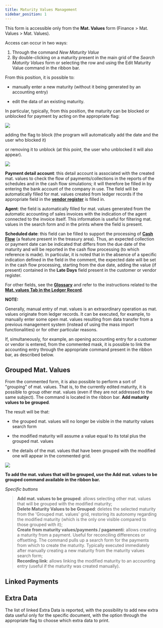 ```yaml
---
title: Maturity Values Management
sidebar_position: 1
---
```


This form is accessible only from the **Mat. Values** form (Finance > Mat. Values > Mat. Values).

Access can occur in two ways:

1. Through the command *New Maturity Value*
2. By double-clicking on a maturity present in the main grid of the *Search Maturity Values* form or selecting the row and using the Edit Maturity Value command in the ribbon bar.

From this position, it is possible to:

- manually enter a new maturity (without it being generated by an accounting entry)

- edit the data of an existing maturity.

In particular, typically, from this position, the maturity can be blocked or unblocked for payment by acting on the appropriate flag:

![](/img/it-it/finance-area/maturity-values/maturity-values/maturity-values-management/image01.png) 

adding the flag to block (the program will automatically add the date and the user who blocked it)

or removing it to unblock (at this point, the user who unblocked it will also appear). 

![](/img/it-it/finance-area/maturity-values/maturity-values/maturity-values-management/image02.png)

**Payment detail account**: this detail account is associated with the created mat. values to check the flow of payments/collections in the reports of the schedules and in the cash flow simulations; it will therefore be filled in by entering the bank account of the company in use. The field will be automatically filled for mat. values created from ledger records if the appropriate field in the **[vendor register](/docs/erp-home/registers/contacts/create-new-contact/accounting-data/customer-vendors-data/finance)** is filled in.

**Agent**: the field is automatically filled for mat. values generated from the automatic accounting of sales invoices with the indication of the agent connected to the invoice itself. This information is useful for filtering mat. values in the search form and in the prints where the field is present.

**Scheduled date**: this field can be filled to support the processing of **[Cash Flow](/docs/treasury/cash-flow/cash-flow/cash-flow-management)** (a feature present in the treasury area). Thus, an expected collection or payment date can be indicated that differs from the due date of the maturity and will be reported in the cash flow processing (to which reference is made). In particular, it is noted that in the absence of a specific indication defined in the field in the comment, the expected date will be set in the cash flow processing, starting from the due date, adding the value (if present) contained in the **Late Days** field present in the customer or vendor register.

For other fields, see the **[Glossary](/docs/guide/common/glossary/glossary-intro)** and refer to the instructions related to the **[Mat. values Tab in the Ledger Record](/docs/finance-area/ledger-records/records/create-ledger-record/maturity-values-tab)**.

**NOTE:**

Generally, manual entry of mat. values is an extraordinary operation as mat. values originate from ledger records. It can be executed, for example, to manually enter some open mat. values resulting from data transfer from a previous management system (instead of using the mass import functionalities) or for other particular reasons.

If, simultaneously, for example, an opening accounting entry for a customer or vendor is entered, from the commented mask, it is possible to link the accounting entry through the appropriate command present in the ribbon bar, as described below.

## Grouped Mat. Values 

From the commented form, it is also possible to perform a sort of "grouping" of mat. values. That is, to the currently edited maturity, it is possible to group other mat. values (even if they are not addressed to the same subject). The command is located in the ribbon bar. **Add maturity values to be grouped**.

The result will be that:

- the grouped mat. values will no longer be visible in the maturity values search form

- the modified maturity will assume a value equal to its total plus the grouped mat. values

- the details of the mat. values that have been grouped with the modified one will appear in the commented grid.

![](/img/it-it/finance-area/maturity-values/maturity-values/maturity-values-management/image03.png)

**To add the mat. values that will be grouped, use the Add mat. values to be grouped command available in the ribbon bar.**

*Specific buttons*
> **Add mat. values to be grouped**: allows selecting other mat. values that will be grouped with the modified maturity;  
> **Delete Maturity Values to be Grouped**: deletes the selected maturity from the 'Grouped mat. values' grid, restoring its autonomy regarding the modified maturity (which is the only one visible compared to those grouped with it);  
> **Create from maturity values/payments / pagamenti**: allows creating a maturity from a payment. Useful for reconciling differences or offsetting. The command pulls up a search form for the payments from which to create the maturity. Typically executed immediately after manually creating a new maturity from the maturity values search form;  
> **Recording link**: allows linking the modified maturity to an accounting entry (useful if the maturity was created manually).

## Linked Payments 

## Extra Data 

The list of linked Extra Data is reported, with the possibility to add new extra data useful only for the specific document, with the option through the appropriate flag to choose which extra data to print.